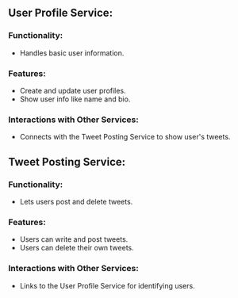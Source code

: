 ## User Profile Service:
### Functionality: 
- Handles basic user information.
 ### Features:
 - Create and update user profiles.
 - Show user info like name and bio.

### Interactions with Other Services: 
- Connects with the Tweet Posting Service to show user's tweets.

## Tweet Posting Service:
### Functionality: 
- Lets users post and delete tweets.
### Features:
- Users can write and post tweets.
- Users can delete their own tweets.
### Interactions with Other Services: 
- Links to the User Profile Service for identifying users.


